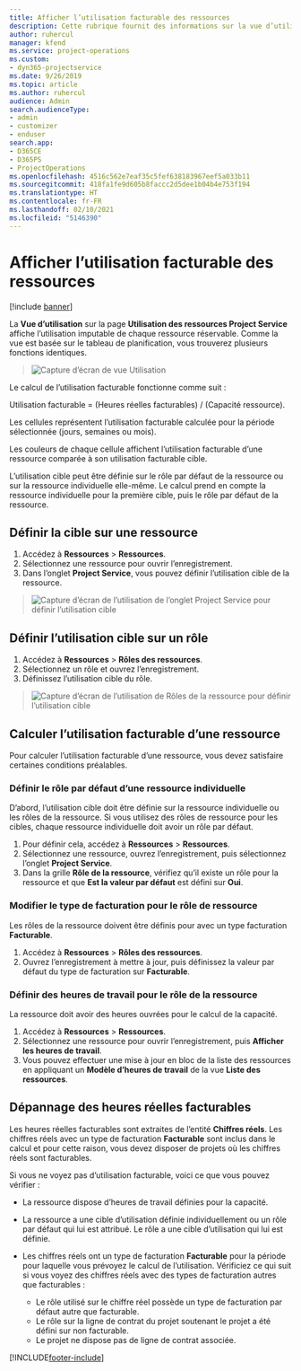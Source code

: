 ```yaml
---
title: Afficher l’utilisation facturable des ressources
description: Cette rubrique fournit des informations sur la vue d’utilisation des ressources.
author: ruhercul
manager: kfend
ms.service: project-operations
ms.custom:
- dyn365-projectservice
ms.date: 9/26/2019
ms.topic: article
ms.author: ruhercul
audience: Admin
search.audienceType:
- admin
- customizer
- enduser
search.app:
- D365CE
- D365PS
- ProjectOperations
ms.openlocfilehash: 4516c562e7eaf35c5fef638183967eef5a033b11
ms.sourcegitcommit: 418fa1fe9d605b8faccc2d5dee1b04b4e753f194
ms.translationtype: HT
ms.contentlocale: fr-FR
ms.lasthandoff: 02/10/2021
ms.locfileid: "5146390"
---
```

# <a name="view-chargeable-utilization-for-resources"></a>Afficher l’utilisation facturable des ressources

[!include [banner](../includes/psa-now-project-operations.md)]
 
La **Vue d’utilisation** sur la page **Utilisation des ressources Project Service** affiche l’utilisation imputable de chaque ressource réservable. Comme la vue est basée sur le tableau de planification, vous trouverez plusieurs fonctions identiques.

> ![Capture d’écran de vue Utilisation](media/FAQ-utilization-1.png)
 

Le calcul de l’utilisation facturable fonctionne comme suit :

   Utilisation facturable = (Heures réelles facturables) / (Capacité ressource).

Les cellules représentent l’utilisation facturable calculée pour la période sélectionnée (jours, semaines ou mois).

Les couleurs de chaque cellule affichent l’utilisation facturable d’une ressource comparée à son utilisation facturable cible. 

L’utilisation cible peut être définie sur le rôle par défaut de la ressource ou sur la ressource individuelle elle-même. Le calcul prend en compte la ressource individuelle pour la première cible, puis le rôle par défaut de la ressource.

## <a name="set-target-on-a-resource"></a>Définir la cible sur une ressource

1. Accédez à **Ressources** \> **Ressources**. 
2. Sélectionnez une ressource pour ouvrir l’enregistrement. 
3. Dans l’onglet **Project Service**, vous pouvez définir l’utilisation cible de la ressource.

> ![Capture d’écran de l’utilisation de l’onglet Project Service pour définir l’utilisation cible](media/FAQ-utilization-2.png)
 
## <a name="set-target-utilization-on-a-role"></a>Définir l’utilisation cible sur un rôle

1. Accédez à **Ressources** \> **Rôles des ressources**. 
2. Sélectionnez un rôle et ouvrez l’enregistrement. 
3. Définissez l’utilisation cible du rôle.

> ![Capture d’écran de l’utilisation de Rôles de la ressource pour définir l’utilisation cible](media/FAQ-utilization-3.png)
 
## <a name="calculate-chargeable-utilization-for-a-resource"></a>Calculer l’utilisation facturable d’une ressource

Pour calculer l’utilisation facturable d’une ressource, vous devez satisfaire certaines conditions préalables. 

### <a name="set-default-role-for-individual-resource"></a>Définir le rôle par défaut d’une ressource individuelle

D’abord, l’utilisation cible doit être définie sur la ressource individuelle ou les rôles de la ressource. Si vous utilisez des rôles de ressource pour les cibles, chaque ressource individuelle doit avoir un rôle par défaut. 

1. Pour définir cela, accédez à **Ressources** \> **Ressources**. 
2. Sélectionnez une ressource, ouvrez l’enregistrement, puis sélectionnez l’onglet **Project Service**. 
3. Dans la grille **Rôle de la ressource**, vérifiez qu’il existe un rôle pour la ressource et que **Est la valeur par défaut** est défini sur **Oui**.
 
### <a name="change-billing-type-for-resource-role"></a>Modifier le type de facturation pour le rôle de ressource

Les rôles de la ressource doivent être définis pour avec un type facturation **Facturable**. 

1. Accédez à **Ressources** \> **Rôles des ressources**. 
2. Ouvrez l’enregistrement à mettre à jour, puis définissez la valeur par défaut du type de facturation sur **Facturable**.

### <a name="set-working-hours-for-resource-role"></a>Définir des heures de travail pour le rôle de la ressource
 
La ressource doit avoir des heures ouvrées pour le calcul de la capacité. 

1. Accédez à **Ressources** \> **Ressources**. 
2. Sélectionnez une ressource pour ouvrir l’enregistrement, puis **Afficher les heures de travail**. 
3. Vous pouvez effectuer une mise à jour en bloc de la liste des ressources en appliquant un **Modèle d’heures de travail** de la vue **Liste des ressources**.

## <a name="troubleshooting-chargeable-actual-hours"></a>Dépannage des heures réelles facturables

Les heures réelles facturables sont extraites de l’entité **Chiffres réels**. Les chiffres réels avec un type de facturation **Facturable** sont inclus dans le calcul et pour cette raison, vous devez disposer de projets où les chiffres réels sont facturables.

Si vous ne voyez pas d’utilisation facturable, voici ce que vous pouvez vérifier :

- La ressource dispose d’heures de travail définies pour la capacité.
- La ressource a une cible d’utilisation définie individuellement ou un rôle par défaut qui lui est attribué. Le rôle a une cible d’utilisation qui lui est définie.
- Les chiffres réels ont un type de facturation **Facturable** pour la période pour laquelle vous prévoyez le calcul de l’utilisation. Vérificiez ce qui suit si vous voyez des chiffres réels avec des types de facturation autres que facturables :

  - Le rôle utilisé sur le chiffre réel possède un type de facturation par défaut autre que facturable.
  - Le rôle sur la ligne de contrat du projet soutenant le projet a été défini sur non facturable.
  - Le projet ne dispose pas de ligne de contrat associée.



[!INCLUDE[footer-include](../includes/footer-banner.md)]